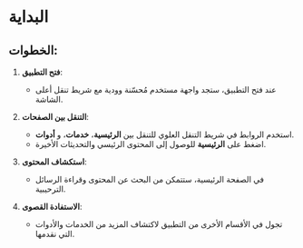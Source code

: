 # البداية

## الخطوات:

1. **فتح التطبيق**:

   - عند فتح التطبيق، ستجد واجهة مستخدم مُحسّنة وودية مع شريط تنقل أعلى الشاشة.

2. **التنقل بين الصفحات**:

   - استخدم الروابط في شريط التنقل العلوي للتنقل بين **الرئيسية**، **خدمات**، و **أدوات**.
   - اضغط على **الرئيسية** للوصول إلى المحتوى الرئيسي والتحديثات الأخيرة.

3. **استكشاف المحتوى**:

   - في الصفحة الرئيسية، ستتمكن من البحث عن المحتوى وقراءة الرسائل الترحيبية.

4. **الاستفادة القصوى**:

   - تجول في الأقسام الأخرى من التطبيق لاكتشاف المزيد من الخدمات والأدوات التي نقدمها.